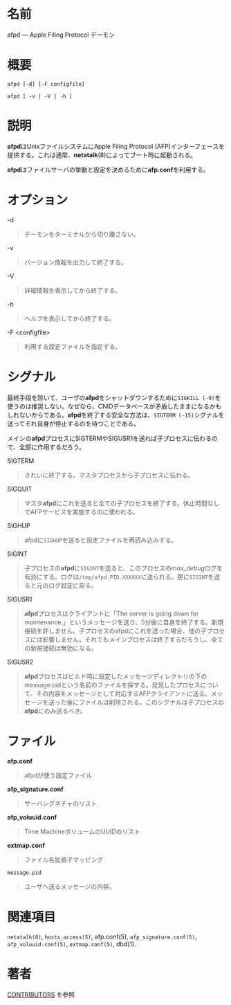 # 名前

afpd — Apple Filing Protocol デーモン

# 概要

`afpd [-d] [-F configfile]`

`afpd [ -v | -V | -h ]`

# 説明

**afpd**はUnixファイルシステムにApple Filing Protocol (AFP)インターフェースを提供する。これは通常、**netatalk**(8)によってブート時に起動される。

**afpd**はファイルサーバの挙動と設定を決めるために**afp.conf**を利用する。

# オプション

-d

> デーモンをターミナルから切り離さない。

-v

> バージョン情報を出力して終了する。

-V

> 詳細情報を表示してから終了する。

-h

> ヘルプを表示してから終了する。

-F <configfile\>

> 利用する設定ファイルを指定する。

# シグナル

最終手段を除いて、ユーザの**afpd**をシャットダウンするために`SIGKILL
(-9)`を使うのは推奨しない。なぜなら、CNIDデータベースが矛盾したままになるかもしれないからである。**afpd**を終了する安全な方法は、`SIGTERM
(-15)`シグナルを送ってそれ自身が停止するのを待つことである。

メインの**afpd**プロセスにSIGTERMやSIGUSR1を送れば子プロセスに伝わるので、全部に作用するだろう。

SIGTERM

> きれいに終了する。マスタプロセスから子プロセスに伝わる。

SIGQUIT

> マスタ**afpd**にこれを送ると全ての子プロセスを終了する。休止時間なしでAFPサービスを実施するのに使われる。

SIGHUP

> afpdに`SIGHUP`を送ると設定ファイルを再読み込みする。

SIGINT

> 子プロセスの**afpd**に`SIGINT`を送ると、このプロセスの*max_debug*ログを有効にする。ログは`/tmp/afpd.PID.XXXXXX`に送られる。更に`SIGINT`を送ると元のログ設定に戻る。

SIGUSR1

> **afpd**プロセスはクライアントに「The server is going down for
maintenance.」というメッセージを送り、5分後に自身を終了する。新規接続を許しません。子プロセスのafpdにこれを送った場合、他の子プロセスには影響しません。それでもメインプロセスは終了するだろうし、全ての新規接続は無効になる。

SIGUSR2

> **afpd**プロセスはビルド時に設定したメッセージディレクトリの下のmessage.pidという名前のファイルを探する。発見したプロセスについて、その内容をメッセージとして対応するAFPクライアントに送る。メッセージを送った後にファイルは削除される。このシグナルは子プロセスの**afpd**にのみ送るべき。

# ファイル

**afp.conf**

> afpdが使う設定ファイル

**afp_signature.conf**

> サーバシグネチャのリスト

**afp_voluuid.conf**

> Time MachineボリュームのUUIDのリスト

**extmap.conf**

> ファイル名拡張子マッピング

`message.pid`

> ユーザへ送るメッセージの内容。

# 関連項目

`netatalk(8)`, `hosts_access(5)`, afp.conf(5), `afp_signature.conf(5)`,
`afp_voluuid.conf(5)`, `extmap.conf(5)`, dbd(1).

# 著者

[CONTRIBUTORS](https://netatalk.io/contributors) を参照
